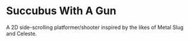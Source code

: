 # Succubus With A Gun
A 2D side-scrolling platformer/shooter inspired by the likes of Metal Slug and Celeste.
